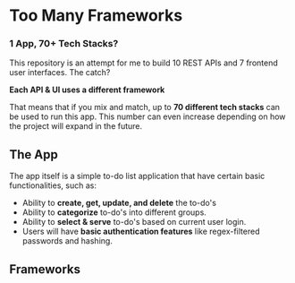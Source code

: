 # Too Many Frameworks
### 1 App, 70+ Tech Stacks?
This repository is an attempt for me to build 10 REST APIs and 7 frontend user interfaces. The catch? 

**Each API & UI uses a different framework**

That means that if you mix and match, up to **70 different tech stacks** can be used to run this app. This number can even increase depending on how the project will expand in the future.

## The App
The app itself is a simple to-do list application that have certain basic functionalities, such as:
* Ability to **create, get, update, and delete** the to-do's
* Ability to **categorize** to-do's into different groups.
* Ability to **select & serve** to-do's based on current user login.
* Users will have **basic authentication features** like regex-filtered passwords and hashing.

## Frameworks
